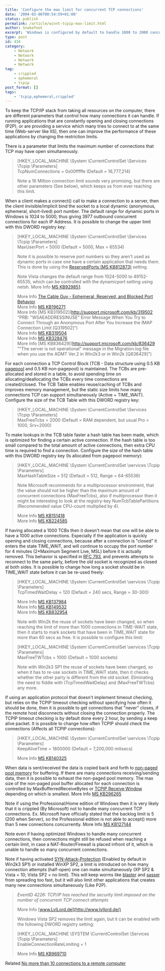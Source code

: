 ```yaml
---
title: 'Configure the max limit for concurrent TCP connections'
date: '2004-03-06T00:54:59+01:00'
status: publish
permalink: /article/winnt-tcpip-max-limit.html
author: Snakefoot
excerpt: 'Windows is configured by default to handle 1000 to 2000 concurrent tcpip connections.'
type: post
id: 434
category:
    - Network
    - Network
    - Network
    - Network
tag:
    - crippled
    - ephemeral
    - tcpip
post_format: []
tags:
    - 'tcpip,ephemeral,crippled'
---
```

To keep the TCP/IP stack from taking all resources on the computer, there are different parameters that control how many connections it can handle. If running applications that are constantly opening and closing connections (P2P), or are providing a service which many tries to connect to at the same time (Web-server like IIS), then one can improve the performance of these applications by changing the restriction limits.  
  
 There is a parameter that limits the maximum number of connections that TCP may have open simultaneously.

> \[HKEY\_LOCAL\_MACHINE \\System \\CurrentControlSet \\Services \\Tcpip \\Parameters\]  
>  TcpNumConnections = 0x00fffffe (Default = 16,777,214)  
>   
>  Note a 16 Million connection limit sounds very promising, but there are other parameters (See below), which keeps us from ever reaching this limit.

 When a client makes a connect() call to make a connection to a server, then the client invisible/implicit bind the socket to a local dynamic (anonymous, ephemeral, short-lived) port number. The default range for dynamic ports in Windows is 1024 to 5000, thus giving 3977 outbound concurrent connections for each IP Address. It is possible to change the upper limit with this DWORD registry key:
> \[HKEY\_LOCAL\_MACHINE \\System \\CurrentControlSet \\Services \\Tcpip \\Parameters\]  
>  MaxUserPort = 5000 (Default = 5000, Max = 65534)  
>   
>  Note it is possible to reserve port numbers so they aren't used as dynamic ports in case one have a certain application that needs them. This is done by using the [ReservedPorts (MS KB812873)](http://support.microsoft.com/kb/812873 "How to Reserve a Range of Ephemeral Ports on a Computer Running Windows 2000 [Q812873]") setting.  
>   
>  Note Vista changes the default range from 1024-5000 to 49152-65535, which can be controlled with the dynamicport setting using netsh. More Info [MS KB929851](http://support.microsoft.com/kb/929851 "The default dynamic port range for TCP/IP has changed in Windows Vista and in Windows Server 2008").  
>   
>  More Info [The Cable Guy - Ephemeral, Reserved, and Blocked Port Behavior](http://www.microsoft.com/technet/community/columns/cableguy/cg1205.mspx)  
>  More Info [MS KB196271](http://support.microsoft.com/kb/196271 "Unable to Connect from TCP Ports Above 5000 [Q196271]")  
>  More Info [MS KB319502](http://support.microsoft.com/kb/319502 "PRB: "WSAEADDRESSINUSE" Error Message When You Try to Connect Through an Anonymous Port After You Increase the IMAP Connection Limit [Q319502]")  
>  More Info [MS KB319504](http://support.microsoft.com/kb/319504 "Error Message: The Name Limit for the Local Computer Network Adapter Card Was Exceeded [Q319504]")  
>  More Info [MS KB328476](http://support.microsoft.com/kb/328476 "TCP/IP Settings for SQL Server Drivers When Pooling Is Disabled [Q328476]")  
>  More Info [MS KB836429](http://support.microsoft.com/kb/836429 ""The server is not operational" message in the Migration.log file when you use the ADMT Ver.2 in Win2k3 or in Win2k [Q836429]")

 For each connection a TCP Control Block (TCB - Data structure using 0.5 KB [pagepool](/article/winnt-kernel-memory.html) and 0.5 KB non-pagepool) is maintained. The TCBs are pre-allocated and stored in a table, to avoid spending time on allocating/deallocating the TCBs every time connections are created/closed. The TCB Table enables reuse/caching of TCBs and improves memory management, but the static size limits how many connections TCP can support simultaneously (Active + TIME\_WAIT). Configure the size of the TCB Table with this DWORD registry key:
 > \[HKEY\_LOCAL\_MACHINE \\System \\CurrentControlSet \\Services \\Tcpip \\Parameters\]  
 >  MaxFreeTcbs = 2000 (Default = RAM dependent, but usual Pro = 1000, Srv=2000)

 To make lookups in the TCB table faster a hash table has been made, which is optimized for finding a certain active connection. If the hash table is too small compared to the total amount of active connections, then extra CPU time is required to find a connection. Configure the size of the hash table with this DWORD registry key (Is allocated from pagepool memory):
> \[HKEY\_LOCAL\_MACHINE \\System \\CurrentControlSet \\services \\Tcpip \\Parameters\]  
>  MaxHashTableSize = 512 (Default = 512, Range = 64-65536)  
>   
>  Note Microsoft recommends for a multiprocessor environment, that the value should not be higher than the maximum amount of concurrent connections (MaxFreeTcbs), also if multiprocessor then it might be interesting to look at the registry-key NumTcbTablePartitions (Recommended value CPU-count multiplied by 4).  
>   
>  More Info [MS KB151418](http://support.microsoft.com/kb/151418 "WinNT TCP/IP May Reuse TIME-WAIT Connections Prior to 2MSL [Q151418]")  
>  More Info [MS KB224585](http://support.microsoft.com/kb/224585 "TCB Hash Function Modified to Improve Network Performance [Q224585]")

 If having allocated a 1000 TCBs then it doesn't mean that one will be able to have a 1000 active connections. Especially if the application is quickly opening and closing connections, because after a connection is "closed" it enters the state TIME\_WAIT, and will continue to occupy the port number for 4 minutes (2\*Maximum Segment Live, MSL) before it is actually removed. This behavior is specified in [RFC 793](http://www.faqs.org/rfcs/rfc793.html), and prevents attempts to reconnect to the same party, before the old socket is recognized as closed at both sides. It is possible to change how long a socket should be in TIME\_WAIT state before it can be re-used freely:
> \[HKEY\_LOCAL\_MACHINE \\System \\CurrentControlSet \\services \\Tcpip \\Parameters\]  
>  TcpTimedWaitDelay = 120 (Default = 240 secs, Range = 30-300)  
>   
>  More Info [MS KB137984](http://support.microsoft.com/kb/137984 "TCP Connection States and Netstat Output [Q137984]")  
>  More Info [MS KB149532](http://support.microsoft.com/kb/149532 "Windows NT Clients Run Out of Ports [Q149532]")  
>  More Info [MS KB832954](http://support.microsoft.com/kb/832954 "A Windows Rights Management Services (RMS) server may not service all requests [Q832954]")  
>   
>  Note with Win2k the reuse of sockets have been changed, so when reaching the limit of more than 1000 connections in TIME-WAIT state, then it starts to mark sockets that have been in TIME\_WAIT state for more than 60 secs as free. It is possible to configure this limit:  
>   
>  \[HKEY\_LOCAL\_MACHINE \\System \\CurrentControlSet \\services \\Tcpip \\Parameters\]  
>  MaxFreeTWTcbs = 1000 (Default = 1000 sockets)  
>   
>  Note with Win2k3 SP1 the reuse of sockets have been changed, so when it has to re-use sockets in TIME\_WAIT state, then it checks whether the other party is different from the old socket. Eliminating the need to fiddle with (TcpTimedWaitDelay) and (MaxFreeTWTcbs) any more.

 If using an application protocol that doesn't implement timeout checking, but relies on the TCPIP timeout checking without specifying how often it should be done, then it is possible to get connections that "never" closes, if the remote host disconnects without closing the connection properly. The TCPIP timeout checking is by default done every 2 hour, by sending a keep alive packet. It is possible to change how often TCPIP should check the connections (Affects all TCPIP connections):
> \[HKEY\_LOCAL\_MACHINE \\System \\CurrentControlSet \\services \\Tcpip \\Parameters\]  
>  KeepAliveTime = 1800000 (Default = 7,200,000 milisecs)  
>   
>  More Info [MS KB140325](http://support.microsoft.com/kb/140325 "How to Determine Loss of Client/Server Connection [Q140325]")

 When data is sent/received the data is copied back and forth to [non-paged pool memory](/article/winnt-kernel-memory.html) for buffering. If there are many connections receiving/sending data, then it is possible to exhaust the non-paged pool memory. The max size of the non-paged pool buffer allocated for each connection is controlled by MaxBufferredReceiveBytes or [TCPIP Receive Window](/article/tcpip-rwin-size.html) depending on which is smallest. More Info [MS KB296265](http://support.microsoft.com/kb/296265 "Windows 2000 Non-Paged Pool Is Exhausted by Afd.sys [Q296265]")  
  
 Note if using the Professional/Home edition of Windows then it is very likely that it is crippled (By Microsoft) not to handle many concurrent TCP connections. Ex. Microsoft have officially stated that the backlog limit is 5 (200 when Server), so the Professional edition is not able to accept() more than 5 new connections concurrently. More Info [MS KB127144](http://support.microsoft.com/kb/127144 "Windows NT WinSock Listen (Backlog) Parameter Limit [Q127144]")  
  
 Note even if having optimized Windows to handle many concurrent connections, then connections might still be refused when reaching a certain limit, in case a NAT-Router/Firewall is placed infront of it, which is unable to handle so many concurrent connections.  
  
 Note if having activated [SYN-Attack-Protection](http://support.microsoft.com/kb/324270 "How to harden the TCP/IP stack against denial of service attacks in Windows Server 2003 [Q324270]") (Enabled by default in Win2k3 SP1) or installed WinXP SP2, a limit is introduced on how many connection attempts (half-open) one can make simultaneously (XP SP2 &amp; Vista = 10; Vista SP2 = no limit). This will keep worms like [blaster](/article/winnt-blaster-rpc-exploit.html) and [sasser](/article/winnt-sasser-lsa-exploit.html) from spreading too fast, but it will also limit other applications that creates many new connections simultaneously (Like P2P).
> *EventID 4226: TCP/IP has reached the security limit imposed on the number of concurrent TCP connect attempts*  
>   
>  More Info [www.LvlLord.de](http://www.lvllord.de/)  
>   
>  Windows Vista SP2 removes the limit again, but it can be enabled with the following DWORD registry setting:  
>   
>  \[HKEY\_LOCAL\_MACHINE \\SYSTEM \\CurrentControlSet \\Services \\Tcpip \\Parameters\]  
>  EnableConnectionRateLimiting = 1  
>   
>  More Info [MS KB969710](http://support.microsoft.com/kb/969710 "How to enable the half-open TCP connections limit in Windows Vista with SP2")

 Related [No more than 10 connections to a remote computer](/article/winnt-network-connection-limit.html)